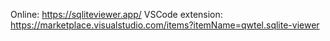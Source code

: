 Online: https://sqliteviewer.app/
VSCode extension: https://marketplace.visualstudio.com/items?itemName=qwtel.sqlite-viewer
